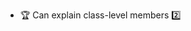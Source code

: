 * <span id="outcome-classes-classLevelMembers-one">:trophy: Can explain class-level members :two:</span>

